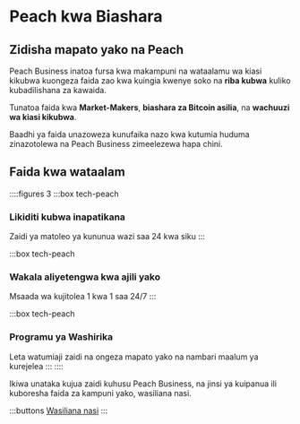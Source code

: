 # Peach kwa Biashara
## Zidisha mapato yako na Peach

Peach Business inatoa fursa kwa makampuni na wataalamu wa kiasi kikubwa kuongeza faida zao kwa kuingia kwenye soko na **riba kubwa** kuliko kubadilishana za kawaida.

Tunatoa faida kwa **Market-Makers**, **biashara za Bitcoin asilia**, na **wachuuzi wa kiasi kikubwa**.

Baadhi ya faida unazoweza kunufaika nazo kwa kutumia huduma zinazotolewa na Peach Business zimeelezewa hapa chini.

## Faida kwa wataalam
::::figures 3
:::box tech-peach
### Likiditi kubwa inapatikana
Zaidi ya matoleo ya kununua wazi saa 24 kwa siku
:::

:::box tech-peach
### Wakala aliyetengwa kwa ajili yako
Msaada wa kujitolea 1 kwa 1 saa 24/7
:::

:::box tech-peach
### Programu ya Washirika
Leta watumiaji zaidi na ongeza mapato yako na nambari maalum ya kurejelea
:::
::::

Ikiwa unataka kujua zaidi kuhusu Peach Business, na jinsi ya kuipanua ili kuboresha faida za kampuni yako, wasiliana nasi.

:::buttons
[Wasiliana nasi](mailto:$contactEmail$)
:::
